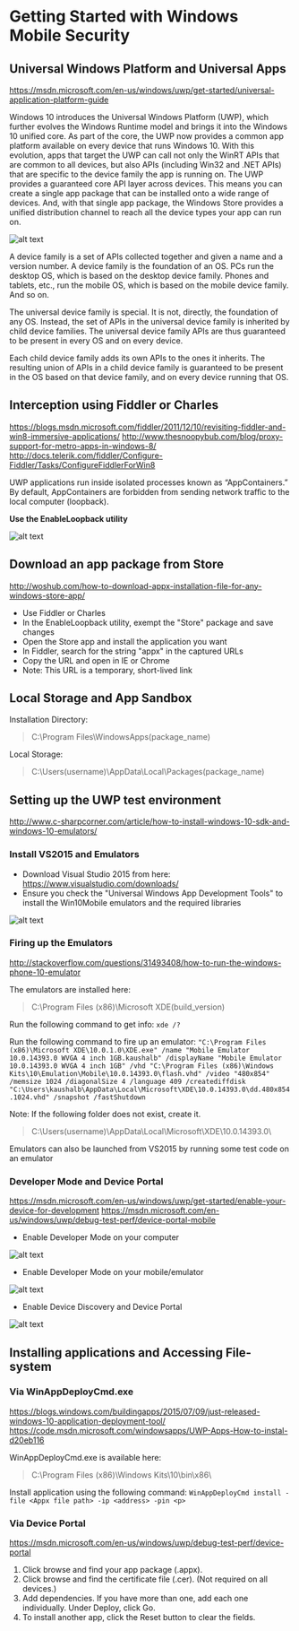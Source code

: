 # Getting Started with Windows Mobile Security

## Universal Windows Platform and Universal Apps
<https://msdn.microsoft.com/en-us/windows/uwp/get-started/universal-application-platform-guide>

Windows 10 introduces the Universal Windows Platform (UWP), which further evolves the Windows Runtime model and brings it into the Windows 10 unified core. As part of the core, the UWP now provides a common app platform available on every device that runs Windows 10. With this evolution, apps that target the UWP can call not only the WinRT APIs that are common to all devices, but also APIs (including Win32 and .NET APIs) that are specific to the device family the app is running on. The UWP provides a guaranteed core API layer across devices. This means you can create a single app package that can be installed onto a wide range of devices. And, with that single app package, the Windows Store provides a unified distribution channel to reach all the device types your app can run on.

![alt text](https://i-msdn.sec.s-msft.com/en-us/windows/uwp/get-started/images/device-family-tree.png "Device families")

A device family is a set of APIs collected together and given a name and a version number. A device family is the foundation of an OS. PCs run the desktop OS, which is based on the desktop device family. Phones and tablets, etc., run the mobile OS, which is based on the mobile device family. And so on.

The universal device family is special. It is not, directly, the foundation of any OS. Instead, the set of APIs in the universal device family is inherited by child device families. The universal device family APIs are thus guaranteed to be present in every OS and on every device.

Each child device family adds its own APIs to the ones it inherits. The resulting union of APIs in a child device family is guaranteed to be present in the OS based on that device family, and on every device running that OS.

## Interception using Fiddler or Charles
<https://blogs.msdn.microsoft.com/fiddler/2011/12/10/revisiting-fiddler-and-win8-immersive-applications/>
<http://www.thesnoopybub.com/blog/proxy-support-for-metro-apps-in-windows-8/>
<http://docs.telerik.com/fiddler/Configure-Fiddler/Tasks/ConfigureFiddlerForWin8>

UWP applications run inside isolated processes known as “AppContainers.” By default, AppContainers are forbidden from sending network traffic to the local computer (loopback).

**Use the EnableLoopback utility**

![alt text](http://thesnoopybub.com/blog/wp-content/uploads/2014/03/enableloopback.png "EnableLoopback utility")

## Download an app package from Store
<http://woshub.com/how-to-download-appx-installation-file-for-any-windows-store-app/>

- Use Fiddler or Charles
- In the EnableLoopback utility, exempt the "Store" package and save changes
- Open the Store app and install the application you want
- In Fiddler, search for the string "appx" in the captured URLs
- Copy the URL and open in IE or Chrome
- Note: This URL is a temporary, short-lived link

## Local Storage and App Sandbox

Installation Directory:
>C:\Program Files\WindowsApps\(package_name)

Local Storage:
>C:\Users\(username)\AppData\Local\Packages\(package_name)

## Setting up the UWP test environment
<http://www.c-sharpcorner.com/article/how-to-install-windows-10-sdk-and-windows-10-emulators/>

### Install VS2015 and Emulators
- Download Visual Studio 2015 from here:
<https://www.visualstudio.com/downloads/>
- Ensure you check the "Universal Windows App Development Tools" to install the Win10Mobile emulators  and the required libraries

![alt text](http://csharpcorner.mindcrackerinc.netdna-cdn.com/article/how-to-install-windows-10-sdk-and-windows-10-emulators/Images/image003.png "Universal Windows App Development Tools")

### Firing up the  Emulators
<http://stackoverflow.com/questions/31493408/how-to-run-the-windows-phone-10-emulator>

The emulators are installed here:
>C:\Program Files (x86)\Microsoft XDE\(build_version)

Run the following command to get info:
`xde /?`

Run the following command to fire up an emulator:
`"C:\Program Files (x86)\Microsoft XDE\10.0.1.0\XDE.exe" /name "Mobile Emulator 10.0.14393.0 WVGA 4 inch 1GB.kaushalb" /displayName "Mobile Emulator 10.0.14393.0 WVGA 4 inch 1GB" /vhd "C:\Program Files (x86)\Windows Kits\10\Emulation\Mobile\10.0.14393.0\flash.vhd" /video "480x854" /memsize 1024 /diagonalSize 4 /language 409 /creatediffdisk "C:\Users\kaushalb\AppData\Local\Microsoft\XDE\10.0.14393.0\dd.480x854.1024.vhd" /snapshot /fastShutdown`

Note: If  the following folder does not exist, create it.
>C:\Users\(username)\AppData\Local\Microsoft\XDE\10.0.14393.0\

Emulators can also be launched from VS2015 by running some test code on an emulator

### Developer Mode and Device Portal
<https://msdn.microsoft.com/en-us/windows/uwp/get-started/enable-your-device-for-development>
<https://msdn.microsoft.com/en-us/windows/uwp/debug-test-perf/device-portal-mobile>

- Enable Developer Mode on your computer

![alt text](https://i-msdn.sec.s-msft.com/en-us/windows/uwp/get-started/images/devmode-pc-options.png "Developer Mode on your computer")

- Enable Developer Mode on your mobile/emulator

![alt text](https://i-msdn.sec.s-msft.com/en-us/windows/uwp/get-started/images/devmode-mob.png "Developer Mode on your mobile/emulator")

- Enable Device Discovery and Device Portal

![alt text](https://i-msdn.sec.s-msft.com/en-us/windows/uwp/get-started/images/devmode-mob-options.png "Device Discovery and Device Portal")

## Installing applications and Accessing File-system

### Via WinAppDeployCmd.exe
<https://blogs.windows.com/buildingapps/2015/07/09/just-released-windows-10-application-deployment-tool/>
<https://code.msdn.microsoft.com/windowsapps/UWP-Apps-How-to-instal-d20eb116>

WinAppDeployCmd.exe is available here:
>C:\Program Files (x86)\Windows Kits\10\bin\x86\

Install application using the following command:
`WinAppDeployCmd install -file <Appx file path> -ip <address> -pin <p>`

### Via Device Portal
<https://msdn.microsoft.com/en-us/windows/uwp/debug-test-perf/device-portal>
1. Click browse and find your app package (.appx).
2. Click browse and find the certificate file (.cer). (Not required on all devices.)
3. Add dependencies. If you have more than one, add each one individually.
Under Deploy, click Go.
4. To install another app, click the Reset button to clear the fields.
